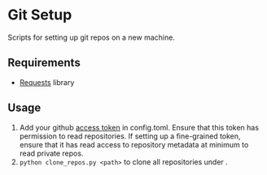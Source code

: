 # Git Setup
Scripts for setting up git repos on a new machine.

## Requirements
- [Requests](https://pypi.org/project/requests/) library

## Usage

1. Add your github [access token](https://docs.github.com/en/enterprise-server@3.4/authentication/keeping-your-account-and-data-secure/creating-a-personal-access-token) in config.toml. Ensure that this token has permission to read repositories. If setting up a fine-grained token, ensure that it has read access to repository metadata at minimum to read private repos.
2. `python clone_repos.py <path>` to clone all repositories under <path>. 
